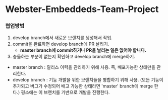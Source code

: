 # Webster-Embeddeds-Team-Project
### 협업방법
1. develop branch에서 새로운 브랜치를 생성해서 작업.
2. commit을 완료하면 develop branch에 PR 날리기.
    - **master branch에 commit하거나 PR을 날리는 일은 없어야 합니다.**
3. 충돌하는 부분이 없는지 확인하고 develop branch에 merge하기.

- master branch : 릴리스 이력을 관리하기 위해 사용. 즉, 배포가능한 상태만을 관리한다.
- develop branch : 기능 개발을 위한 브랜치들을 병합하기 위해 사용. (모든 기능이 추가되고 버그가 수정되어 배고 가능한 상태라면 'master' branch에 merge 한다.) 평소에는 이 브랜치를 기반으로 개발을 진행한다.